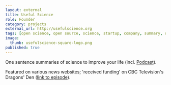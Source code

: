 ```yaml
---
layout: external
title: Useful Science
role: Founder
category: projects
external_url: http://usefulscience.org
tags: [open science, open source, science, startup, company, summary, useful science, usefulsci, jaan altosaar]
image:
  thumb: usefulscience-square-logo.png
published: true
---
```

One sentence summaries of science to improve your life (incl. [Podcast](http://www.usefulscience.org/podcast)).

Featured on various news websites; 'received funding' on CBC Television's Dragons' Den ([link to episode](https://drive.google.com/file/d/0B1auAcbZIBoTVFRQdFBNQXRDY2s/view?usp=sharing)).

